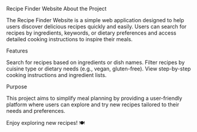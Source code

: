 Recipe Finder Website About the Project

The Recipe Finder Website is a simple web application designed to help users discover delicious recipes quickly and easily. Users can search for recipes by ingredients, keywords, or dietary preferences and access detailed cooking instructions to inspire their meals.

Features

Search for recipes based on ingredients or dish names. Filter recipes by cuisine type or dietary needs (e.g., vegan, gluten-free). View step-by-step cooking instructions and ingredient lists.

Purpose

This project aims to simplify meal planning by providing a user-friendly platform where users can explore and try new recipes tailored to their needs and preferences.

Enjoy exploring new recipes! 🍽️
